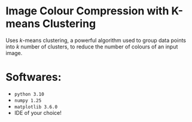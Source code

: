 # Image Colour Compression with K-means Clustering
Uses $k$-means clustering, a powerful algorithm used to group data points into $k$ number of
clusters, to reduce the number of colours of an input image.

# Softwares:
- `python 3.10`
- `numpy 1.25`
- `matplotlib 3.6.0`
- IDE of your choice!
